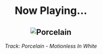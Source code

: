 <div align="center"> 
<h1>Now Playing...</h1>

![Porcelain](https://i.scdn.co/image/ab67616d00001e023528a891d36d16d760cda271)
--
_<p>Track: Porcelain - Motionless In White </p>_
</div>
